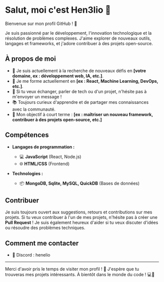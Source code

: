 # Salut, moi c'est Hen3lio 👋

Bienvenue sur mon profil GitHub ! 🚀

Je suis passionné par le développement, l'innovation technologique et la résolution de problèmes complexes. J'aime explorer de nouveaux outils, langages et frameworks, et j'adore contribuer à des projets open-source.

## À propos de moi

- 🔭 Je suis actuellement à la recherche de nouveaux défis en **[votre domaine, ex : développement web, IA, etc.]**.
- 🌱 Je me forme actuellement en **[ex : React, Machine Learning, DevOps, etc.]**.
- 💬 Si tu veux échanger, parler de tech ou d'un projet, n'hésite pas à m'envoyer un message !
- 📚 Toujours curieux d'apprendre et de partager mes connaissances avec la communauté.
- 🎯 Mon objectif à court terme : **[ex : maîtriser un nouveau framework, contribuer à des projets open-source, etc.]**

## Compétences

- **Langages de programmation :**
  - 💻 **JavaScript** (React, Node.js)
  - 🌐 **HTML/CSS** (Frontend)

- **Technologies :**
  - 📦 **MongoDB, Sqlite, MySQL, QuickDB** (Bases de données)

## Contribuer

Je suis toujours ouvert aux suggestions, retours et contributions sur mes projets. Si tu veux contribuer à l'un de mes projets, n'hésite pas à créer une **Pull Request** ! Je suis également heureux d'aider si tu veux discuter d'idées ou résoudre des problèmes techniques.

## Comment me contacter

- 📧 Discord : henelio
---

Merci d'avoir pris le temps de visiter mon profil ! 🙌 J'espère que tu trouveras mes projets intéressants. À bientôt dans le monde du code ! 💻🚀
